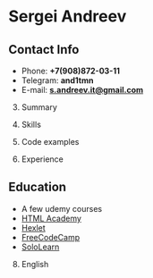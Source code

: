 # Sergei Andreev ##

## Contact Info
- Phone:  **+7(908)872-03-11**
- Telegram: **and1tmn**
- E-mail: **s.andreev.it@gmail.com**

3. Summary

4. Skills

5. Code examples

6. Experience

## Education
- A few udemy courses
- [HTML Academy](https://htmlacademy.ru/profile/sergey_a)
- [Hexlet](https://ru.hexlet.io/u/sergei-andreev)
- [FreeCodeCamp](https://www.freecodecamp.org/sergei-andreev) 
- [SoloLearn](https://www.sololearn.com/Profile/5372063)

8. English